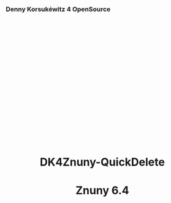<p style="text-align: left;">
    <h3 style="text-align: left;">Denny Korsukéwitz 4 OpenSource</h3>
</p>
<p style="padding-top: 300px">
    <br>
</p>
<h1 style="text-align: center;">
DK4Znuny-QuickDelete
</h1>

<h1 style="text-align: center;">
Znuny 6.4
</h1>
<p style="padding-top: 520px">
    <br>
</p>
